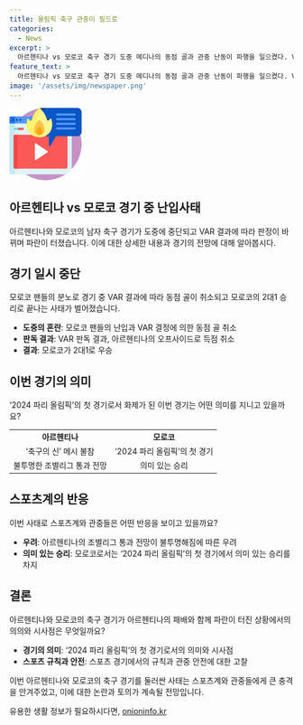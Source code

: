 ```yaml
---
title: 올림픽 축구 관중이 필드로
categories:
  - News
excerpt: >
  아르헨티나 vs 모로코 축구 경기 도중 메디나의 동점 골과 관중 난동이 파행을 일으켰다. VAR 결과로 동점 골이 취소되고, 모로코가 2-1로 승리를 거뒀다. 아르헨티나는 구단 주장인 메시가 출전하지 않은 상황에서 조별리그 통과가 불투명해졌다. 스페인은 우즈베키스탄을 2-1로 이기며 승리를 거뒀다. 현재 아르헨티나는 파리 올림픽 축구 조별리그 출발을 악몽으로 시작하고 있는 상황이다.
feature_text: >
  아르헨티나 vs 모로코 축구 경기 도중 메디나의 동점 골과 관중 난동이 파행을 일으켰다. VAR 결과로 동점 골이 취소되고, 모로코가 2-1로 승리를 거뒀다. 아르헨티나는 구단 주장인 메시가 출전하지 않은 상황에서 조별리그 통과가 불투명해졌다. 스페인은 우즈베키스탄을 2-1로 이기며 승리를 거뒀다. 현재 아르헨티나는 파리 올림픽 축구 조별리그 출발을 악몽으로 시작하고 있는 상황이다.
image: '/assets/img/newspaper.png'
---
```


<p><img src="/assets/img/news.png" alt="rentncar 속보" /></p>

<h2 data-ke-size="size36">아르헨티나 vs 모로코 경기 중 난입사태</h2>

<p data-ke-size="size16">아르헨티나와 모로코의 남자 축구 경기가 도중에 중단되고 VAR 결과에 따라 판정이 바뀌며 파란이 터졌습니다. 이에 대한 상세한 내용과 경기의 전망에 대해 알아봅시다.</p>

<h2 data-ke-size="size26">경기 일시 중단</h2>

<p data-ke-size="size16">모로코 팬들의 분노로 경기 중 VAR 결과에 따라 동점 골이 취소되고 모로코의 2대1 승리로 끝나는 사태가 벌어졌습니다.</p>

<ul>
  <li><b>도중의 혼란</b>: 모로코 팬들의 난입과 VAR 결정에 의한 동점 골 취소</li>
  <li><b>판독 결과</b>: VAR 판독 결과, 아르헨티나의 오프사이드로 득점 취소</li>
  <li><b>결과</b>: 모로코가 2대1로 우승</li>
</ul>

<h2 data-ke-size="size26">이번 경기의 의미</h2>

<p data-ke-size="size16">‘2024 파리 올림픽’의 첫 경기로서 화제가 된 이번 경기는 어떤 의미를 지니고 있을까요?</p>

<table>
  <tr>
    <td style="text-align: center; height: 17px;"><b>아르헨티나</b></td>
    <td style="text-align: center; height: 17px;"><b>모로코</b></td>
  </tr>
  <tr>
    <td style="text-align: center; height: 17px;">‘축구의 신’ 메시 불참</td>
    <td style="text-align: center; height: 17px;">‘2024 파리 올림픽’의 첫 경기</td>
  </tr>
  <tr>
    <td style="text-align: center; height: 17px;">불투명한 조별리그 통과 전망</td>
    <td style="text-align: center; height: 17px;">의미 있는 승리</td>
  </tr>
</table>

<h2 data-ke-size="size26">스포츠계의 반응</h2>

<p data-ke-size="size16">이번 사태로 스포츠계와 관중들은 어떤 반응을 보이고 있을까요?</P>
<ul>
  <li><b>우려</b>: 아르헨티나의 조별리그 통과 전망이 불투명해짐에 따른 우려</li>
  <li><b>의미 있는 승리</b>: 모로코로서는 ‘2024 파리 올림픽’의 첫 경기에서 의미 있는 승리를 차지</li>
</ul>

<h2 data-ke-size="size26">결론</h2>
<p data-ke-size="size16">아르헨티나와 모로코의 축구 경기가 아르헨티나의 패배와 함께 파란이 터진 상황에서의 의의와 시사점은 무엇일까요?</p>

<ul>
  <li><b>경기의 의미</b>: ‘2024 파리 올림픽’의 첫 경기로서의 의미와 시사점</li>
  <li><b>스포츠 규칙과 안전</b>: 스포츠 경기에서의 규칙과 관중 안전에 대한 고찰</li>
</ul>

<p data-ke-size="size16">이번 아르헨티나와 모로코의 축구 경기를 둘러싼 사태는 스포츠계와 관중들에게 큰 충격을 안겨주었고, 이에 대한 논란과 토의가 계속될 전망입니다.</p>
유용한 생활 정보가 필요하시다면, <a href="https://onioninfo.kr" rel="dofollow">onioninfo.kr</a>


